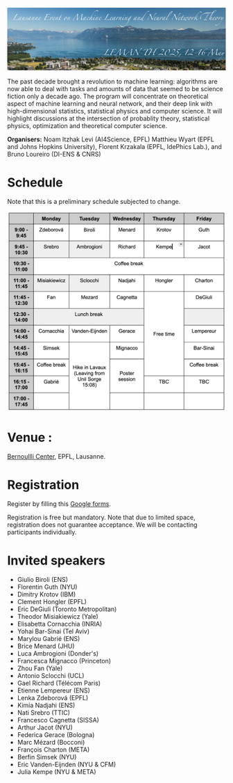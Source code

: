 ![program](lemanTh.jpg)

The past decade brought a revolution to machine learning: algorithms are now able to deal with tasks and amounts of data that seemed to be science fiction only a decade ago. The program will concentrate on theoretical aspect of machine learning and neural network, and their deep link with high-dimensional statistics, statistical physics and computer science. It will highlight discussions at the intersection of probablity theory, statistical physics, optimization and theoretical computer science.

__Organisers:__  Noam Itzhak Levi (AI4Science, EPFL) Matthieu Wyart (EPFL and Johns Hopkins University), Florent Krzakala (EPFL, IdePhics Lab.), and Bruno Loureiro (DI-ENS & CNRS)

# Schedule
Note that this is a preliminary schedule subjected to change.

![schedule](schedule.png)

# Venue :

[Bernoullli Center](https://bernoulli.epfl.ch/), EPFL, Lausanne.

# Registration

Register by filling this [Google forms](https://forms.gle/joyyivJtNdPmckWQA ).

Registration is free but mandatory. Note that due to limited space, registration does not guarantee acceptance. We will be contacting participants individually.

# Invited speakers

- Giulio Biroli (ENS)
- Florentin Guth (NYU)
- Dimitry Krotov (IBM)
- Clement Hongler (EPFL)
- Eric DeGiuli (Toronto Metropolitan)
- Theodor Misiakiewicz (Yale)
- Elisabetta Cornacchia (INRIA)
- Yohai Bar-Sinai (Tel Aviv)
- Marylou Gabrié (ENS)
- Brice Menard (JHU)
- Luca Ambrogioni (Donder's)
- Francesca Mignacco (Princeton)
- Zhou Fan (Yale)
- Antonio Sclocchi (UCL)
- Gael Richard (Télécom Paris)
- Etienne Lempereur (ENS)
- Lenka Zdeborová (EPFL)
- Kimia Nadjahi (ENS)
- Nati Srebro (TTIC)
- Francesco Cagnetta (SISSA)
- Arthur Jacot (NYU)
- Federica Gerace (Bologna)
- Marc Mézard (Bocconi)
- François Charton (META)
- Berfin Simsek (NYU)
- Eric Vanden-Eijnden (NYU & CFM)
- Julia Kempe (NYU & META)
